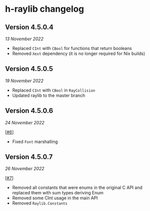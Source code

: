 # h-raylib changelog

## Version 4.5.0.4
_13 November 2022_
- Replaced `CInt` with `CBool` for functions that return booleans
- Removed `Xext` dependency (it is no longer required for Nix builds)

## Version 4.5.0.5
_19 November 2022_
- Replaced `CInt` with `CBool` in `RayCollision`
- Updated raylib to the master branch

## Version 4.5.0.6
_24 November 2022_

\[[#6](https://github.com/Anut-py/h-raylib/issues/6)\]

- Fixed `Font` marshalling

## Version 4.5.0.7
_26 November 2022_

\[[#7](https://github.com/Anut-py/h-raylib/pull/7)\]

- Removed all constants that were enums in the original C API and replaced them with sum types deriving Enum
- Removed some CInt usage in the main API
- Removed `Raylib.Constants`
